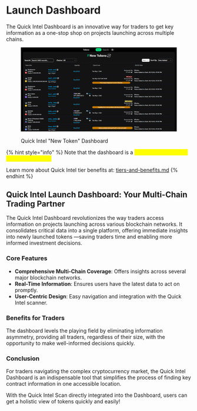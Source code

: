 # Launch Dashboard

The Quick Intel Dashboard is an innovative way for traders to get key information as a one-stop shop on projects launching across multiple chains.

<div data-full-width="false"><figure><img src="../.gitbook/assets/Dashboard.png" alt=""><figcaption><p>Quick Intel "New Token" Dashboard</p></figcaption></figure></div>

{% hint style="info" %}
Note that the dashboard is a <mark style="color:yellow;">benefit of being an All Access tier holder.</mark> &#x20;

Learn more about Quick Intel tier benefits at: [tiers-and-benefits.md](../qkntl-token/tiers-and-benefits.md "mention")
{% endhint %}

## Quick Intel Launch Dashboard: Your Multi-Chain Trading Partner

The Quick Intel Dashboard revolutionizes the way traders access information on projects launching across various blockchain networks. It consolidates critical data into a single platform, offering immediate insights into newly launched tokens —saving traders time and enabling more informed investment decisions.

### Core Features

* **Comprehensive Multi-Chain Coverage**: Offers insights across several major blockchain networks.
* **Real-Time Information**: Ensures users have the latest data to act on promptly.
* **User-Centric Design**: Easy navigation and integration with the Quick Intel scanner.

### Benefits for Traders

The dashboard levels the playing field by eliminating information asymmetry, providing all traders, regardless of their size, with the opportunity to make well-informed decisions quickly.

### Conclusion

For traders navigating the complex cryptocurrency market, the Quick Intel Dashboard is an indispensable tool that simplifies the process of finding key contract information in one accessible location.

With the Quick Intel Scan directly integrated into the Dashboard, users can get a holistic view of tokens quickly and easily!

